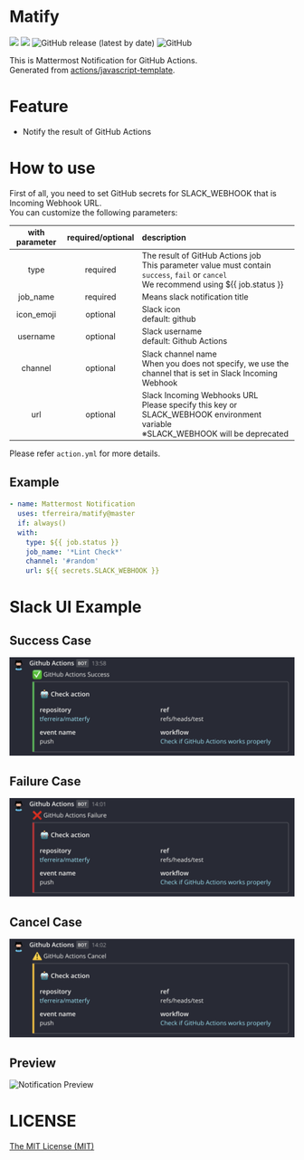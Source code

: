 # Matify

![](https://github.com/tferreira/matify/workflows/TS%20Lint%20Check/badge.svg)
![](https://github.com/tferreira/matify/workflows/Check%20if%20GitHub%20Actions%20works%20properly/badge.svg)
![GitHub release (latest by date)](https://img.shields.io/github/v/release/tferreira/matify?color=brightgreen)
![GitHub](https://img.shields.io/github/license/tferreira/matify?color=brightgreen)

This is Mattermost Notification for GitHub Actions.<br>
Generated from [actions/javascript-template](https://github.com/actions/javascript-template).

# Feature
- Notify the result of GitHub Actions

# How to use
First of all, you need to set GitHub secrets for SLACK_WEBHOOK that is Incoming Webhook URL.<br>
You can customize the following parameters:

|with parameter|required/optional|description|
|:--:|:--:|:--|
|type|required|The result of GitHub Actions job<br>This parameter value must contain `success`, `fail` or `cancel`<br>We recommend using ${{ job.status }}|
|job_name|required|Means slack notification title|
|icon_emoji|optional|Slack icon<br>default: github|
|username|optional|Slack username<br>default: Github Actions|
|channel|optional|Slack channel name<br>When you does not specify, we use the channel that is set in Slack Incoming Webhook|
|url|optional|Slack Incoming Webhooks URL<br>Please specify this key or SLACK_WEBHOOK environment variable<br>※SLACK_WEBHOOK will be deprecated|

Please refer `action.yml` for more details.

## Example
```..github/workflows/main.yml
- name: Mattermost Notification
  uses: tferreira/matify@master
  if: always()
  with:
    type: ${{ job.status }}
    job_name: '*Lint Check*'
    channel: '#random'
    url: ${{ secrets.SLACK_WEBHOOK }}
```

# Slack UI Example
## Success Case

<img src="./images/github_actions_success.png" alt="github actions success pattern">

## Failure Case

<img src="./images/github_actions_failure.png" alt="github actions failure pattern">

## Cancel Case

<img src="./images/github_actions_cancel.png" alt="github actions cancel pattern">

## Preview

<img src="./images/preview.png" alt="Notification Preview">

# LICENSE

[The MIT License (MIT)](https://github.com/tferreira/matify/blob/master/LICENSE)